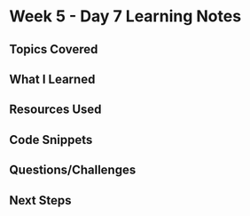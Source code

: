 # Week 5 - Day 7 Learning Notes

## Topics Covered

## What I Learned

## Resources Used

## Code Snippets

## Questions/Challenges

## Next Steps
